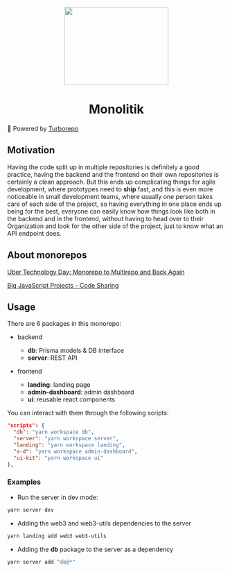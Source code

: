 <p align="center">
  <img width="240" height="180" src="https://cdn.dribbble.com/users/702032/screenshots/3410973/media/de2f03b8916a47de0291b41a21ced8c5.png?compress=1&resize=400x300&vertical=top"/>
</p>

<h1 align="center">Monolitik</h1>

🚀 Powered by [Turborepo](https://turborepo.org/)

## Motivation

Having the code split up in multiple repositories is definitely a good practice, having the backend and the frontend on their own repositories is certainly a clean approach. But this ends up complicating things for agile development, where prototypes need to **ship** fast, and this is even more noticeable in small development teams, where usually one person takes care of each side of the project, so having everything in one place ends up being for the best, everyone can easily know how things look like both in the backend and in the frontend, without having to head over to their Organization and look for the other side of the project, just to know what an API endpoint does.

## About monorepos

[Uber Technology Day: Monorepo to Multirepo and Back Again](https://www.youtube.com/watch?v=lV8-1S28ycM)


[Big JavaScript Projects - Code Sharing](https://www.youtube.com/watch?v=MflUMIeADZU)

## Usage

There are 6 packages in this monorepo: 

* backend
  - **db**: Prisma models & DB interface
  - **server**: REST API

* frontend
  - **landing**: landing page
  - **admin-dashboard**: admin dashboard
  - **ui**: reusable react components

You can interact with them through the following scripts:

```json
"scripts": {
  "db": "yarn workspace db",
  "server": "yarn workspace server",
  "landing": "yarn workspace landing", 
  "a-d": "yarn workspace admin-dashboard", 
  "ui-kit": "yarn workspace ui" 
},
```

### Examples

- Run the server in dev mode:

```bash
yarn server dev
```

- Adding the web3 and web3-utils dependencies to the server

```bash
yarn landing add web3 web3-utils
```

- Adding the **db** package to the server as a dependency

```bash
yarn server add "db@*"
```